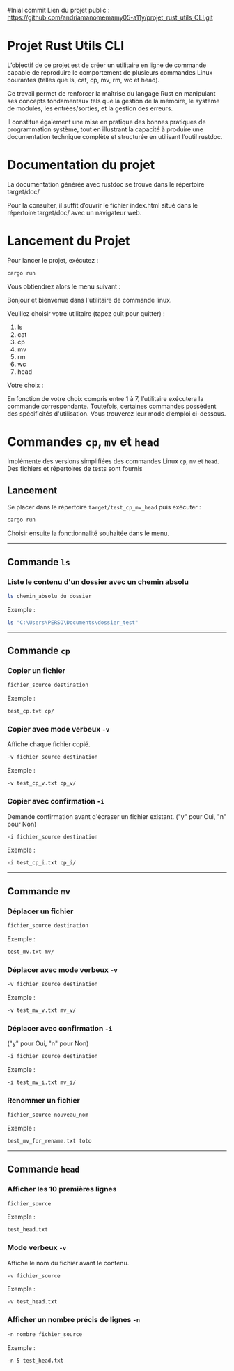 #Inial commit
Lien du projet public : https://github.com/andriamanomemamy05-a11y/projet_rust_utils_CLI.git

# Projet Rust Utils CLI

L’objectif de ce projet est de créer un utilitaire en ligne de commande capable de reproduire le comportement de plusieurs commandes Linux courantes (telles que ls, cat, cp, mv, rm, wc et head).

Ce travail permet de renforcer la maîtrise du langage Rust en manipulant ses concepts fondamentaux tels que la gestion de la mémoire, le système de modules, les entrées/sorties, et la gestion des erreurs.

Il constitue également une mise en pratique des bonnes pratiques de programmation système, tout en illustrant la capacité à produire une documentation technique complète et structurée en utilisant l’outil rustdoc.

# Documentation du projet

La documentation générée avec rustdoc se trouve dans le répertoire target/doc/

Pour la consulter, il suffit d’ouvrir le fichier index.html situé dans le répertoire target/doc/ avec un navigateur web.

# Lancement du Projet

Pour lancer le projet, exécutez :

```bash
cargo run
```

Vous obtiendrez alors le menu suivant :

Bonjour et bienvenue dans l'utilitaire de commande linux.

Veuillez choisir votre utilitaire (tapez quit pour quitter) :

1. ls
2. cat
3. cp
4. mv
5. rm
6. wc
7. head

Votre choix :

En fonction de votre choix compris entre 1 à 7, l’utilitaire exécutera la commande correspondante.
Toutefois, certaines commandes possèdent des spécificités d'utilisation. Vous trouverez leur mode d’emploi ci-dessous.

# Commandes `cp`, `mv` et `head`

Implémente des versions simplifiées des commandes Linux `cp`, `mv` et `head`.
Des fichiers et répertoires de tests sont fournis

## Lancement

Se placer dans le répertoire `target/test_cp_mv_head` puis exécuter :

```bash
cargo run
```

Choisir ensuite la fonctionnalité souhaitée dans le menu.

---

## Commande `ls`

### Liste le contenu d'un dossier avec un chemin absolu

```bash
ls chemin_absolu du dossier
```

Exemple :

```bash
ls "C:\Users\PERSO\Documents\dossier_test"
```

---

## Commande `cp`

### Copier un fichier

```bash
fichier_source destination
```

Exemple :

```bash
test_cp.txt cp/
```

### Copier avec mode verbeux `-v`

Affiche chaque fichier copié.

```bash
-v fichier_source destination
```

Exemple :

```bash
-v test_cp_v.txt cp_v/
```

### Copier avec confirmation `-i`

Demande confirmation avant d'écraser un fichier existant.
("y" pour Oui, "n" pour Non)

```bash
-i fichier_source destination
```

Exemple :

```bash
-i test_cp_i.txt cp_i/
```

---

## Commande `mv`

### Déplacer un fichier

```bash
fichier_source destination
```

Exemple :

```bash
test_mv.txt mv/
```

### Déplacer avec mode verbeux `-v`

```bash
-v fichier_source destination
```

Exemple :

```bash
-v test_mv_v.txt mv_v/
```

### Déplacer avec confirmation `-i`

("y" pour Oui, "n" pour Non)

```bash
-i fichier_source destination
```

Exemple :

```bash
-i test_mv_i.txt mv_i/
```

### Renommer un fichier

```bash
fichier_source nouveau_nom
```

Exemple :

```bash
test_mv_for_rename.txt toto
```

---

## Commande `head`

### Afficher les 10 premières lignes

```bash
fichier_source
```

Exemple :

```bash
test_head.txt
```

### Mode verbeux `-v`

Affiche le nom du fichier avant le contenu.

```bash
-v fichier_source
```

Exemple :

```bash
-v test_head.txt
```

### Afficher un nombre précis de lignes `-n`

```bash
-n nombre fichier_source
```

Exemple :

```bash
-n 5 test_head.txt
```
